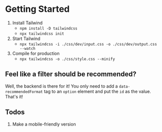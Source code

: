 # Getting Started

1. Install Tailwind
    - `npm install -D tailwindcss`
    - `npx tailwindcss init`
2. Start Tailwind
    - `npx tailwindcss -i ./css/dev/input.css -o ./css/dev/output.css --watch`
3. Compile for production
    - `npx tailwindcss -o ./css/style.css --minify`

## Feel like a filter should be recommended?

Well, the backend is there for it! You only need to add a `data-recommendedFormat` tag to an `option` element and put the `id` as the value. That's it!
  
## Todos
1. Make a mobile-friendly version
